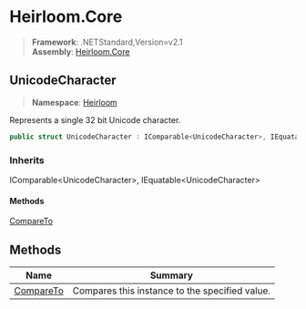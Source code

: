 # Heirloom.Core

> **Framework**: .NETStandard,Version=v2.1  
> **Assembly**: [Heirloom.Core][0]  

## UnicodeCharacter

> **Namespace**: [Heirloom][0]  

Represents a single 32 bit Unicode character.

```cs
public struct UnicodeCharacter : IComparable<UnicodeCharacter>, IEquatable<UnicodeCharacter>
```

### Inherits

IComparable\<UnicodeCharacter>, IEquatable\<UnicodeCharacter>

#### Methods

[CompareTo][1]

## Methods

| Name           | Summary                                        |
|----------------|------------------------------------------------|
| [CompareTo][1] | Compares this instance to the specified value. |

[0]: ../Heirloom.Core.md
[1]: Heirloom.UnicodeCharacter.CompareTo.md
